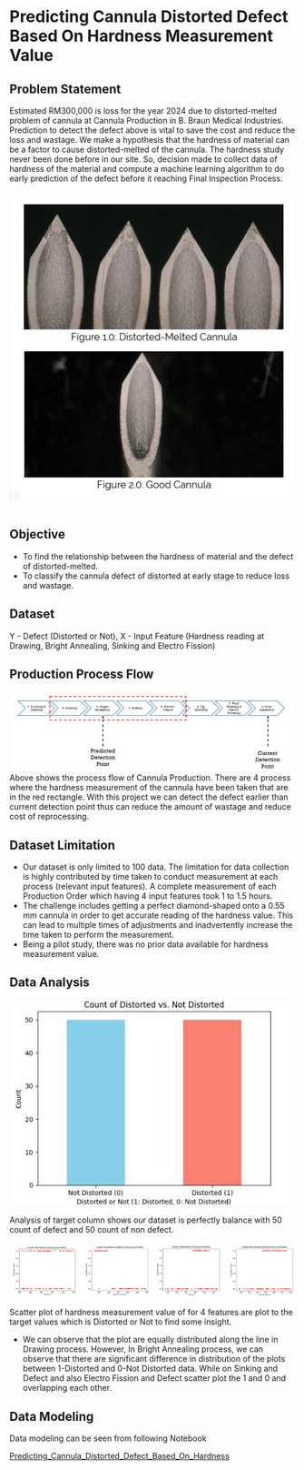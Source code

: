 # Predicting Cannula Distorted Defect Based On Hardness Measurement Value

## Problem Statement
Estimated RM300,000 is loss for the year 2024 due to distorted-melted problem of cannula at Cannula Production in B. Braun Medical Industries. Prediction to detect the defect above is vital to save the cost and reduce the loss and wastage. We make a hypothesis that the hardness of material can be a factor to cause distorted-melted of the cannula. The hardness study never been done before in our site. So, decision made to collect data of hardness of the material and compute a machine learning algorithm to do early prediction of the defect before it reaching Final Inspection Process.

![Distorted Sample](distorted_sample.png)

## Objective
- To find the relationship between the hardness of material and the defect of distorted-melted.
- To classify the cannula defect of distorted at early stage to reduce loss and wastage.

## Dataset
Y - Defect (Distorted or Not),
X - Input Feature (Hardness reading at Drawing, Bright Annealing, Sinking and Electro Fission)

## Production Process Flow
![Process Flow](processflow.png)
Above shows the process flow of Cannula Production. There are 4 process where the hardness measurement of the cannula have been taken that are in the red rectangle. With this project we can detect the defect earlier than current detection point thus can reduce the amount of wastage and reduce cost of reprocessing.

## Dataset Limitation
- Our dataset is only limited to 100 data. The limitation for data collection is highly contributed by time taken to conduct measurement at each process (relevant input features). A complete measurement of each Production Order which having 4 input features took 1 to 1.5 hours.
- The challenge includes getting a perfect diamond-shaped onto a 0.55 mm cannula in order to get accurate reading of the hardness value. This can lead to multiple times of adjustments and inadvertently increase the time taken to perform the measurement.
- Being a pilot study, there was no prior data available for hardness measurement value.

## Data Analysis
![Target Distribution](target_distribution.png)

Analysis of target column shows our dataset is perfectly balance with 50 count of defect and 50 count of non defect.


![Scatter Plot](scatter_plot.png)

Scatter plot of hardness measurement value of for 4 features are plot to the target values which is Distorted or Not to find some insight.

- We can observe that the plot are equally distributed along the line in Drawing process. However, In Bright Annealing process, we can observe that there are significant difference in distribution of the plots between 1-Distorted and 0-Not Distorted data. While on Sinking and Defect and also Electro Fission and Defect scatter plot the 1 and 0 and overlapping each other.

## Data Modeling
Data modeling can be seen from following Notebook 

[Predicting_Cannula_Distorted_Defect_Based_On_Hardness](Predicting_Cannula_Distorted_Defect_Based_On_Hardness.ipynb)



